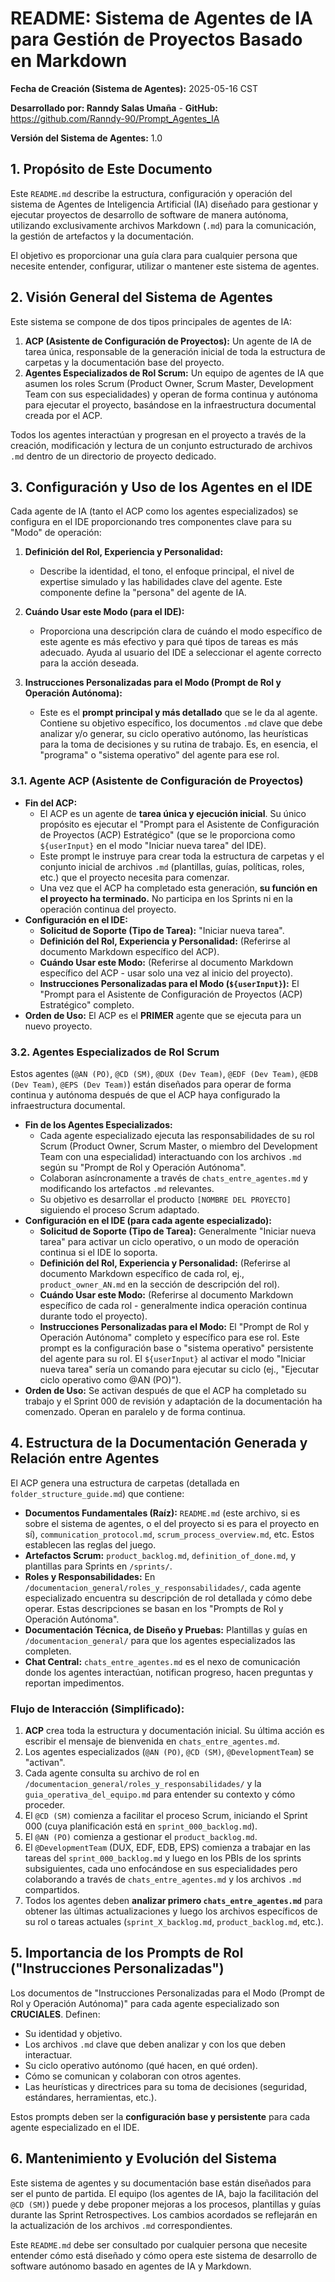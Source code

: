 #  README: Sistema de Agentes de IA para Gestión de Proyectos Basado en Markdown

**Fecha de Creación (Sistema de Agentes):** 2025-05-16 CST


**Desarrollado por: Ranndy Salas Umaña** -
**GitHub:** https://github.com/Ranndy-90/Prompt_Agentes_IA


**Versión del Sistema de Agentes:** 1.0

## 1. Propósito de Este Documento

Este `README.md` describe la estructura, configuración y operación del sistema de Agentes de Inteligencia Artificial (IA) diseñado para gestionar y ejecutar proyectos de desarrollo de software de manera autónoma, utilizando exclusivamente archivos Markdown (`.md`) para la comunicación, la gestión de artefactos y la documentación.

El objetivo es proporcionar una guía clara para cualquier persona que necesite entender, configurar, utilizar o mantener este sistema de agentes.

## 2. Visión General del Sistema de Agentes

Este sistema se compone de dos tipos principales de agentes de IA:

1.  **ACP (Asistente de Configuración de Proyectos):** Un agente de IA de tarea única, responsable de la generación inicial de toda la estructura de carpetas y la documentación base del proyecto.
2.  **Agentes Especializados de Rol Scrum:** Un equipo de agentes de IA que asumen los roles Scrum (Product Owner, Scrum Master, Development Team con sus especialidades) y operan de forma continua y autónoma para ejecutar el proyecto, basándose en la infraestructura documental creada por el ACP.

Todos los agentes interactúan y progresan en el proyecto a través de la creación, modificación y lectura de un conjunto estructurado de archivos `.md` dentro de un directorio de proyecto dedicado.

## 3. Configuración y Uso de los Agentes en el IDE

Cada agente de IA (tanto el ACP como los agentes especializados) se configura en el IDE proporcionando tres componentes clave para su "Modo" de operación:

1.  **Definición del Rol, Experiencia y Personalidad:**
    * Describe la identidad, el tono, el enfoque principal, el nivel de expertise simulado y las habilidades clave del agente. Este componente define la "persona" del agente de IA.

2.  **Cuándo Usar este Modo (para el IDE):**
    * Proporciona una descripción clara de cuándo el modo específico de este agente es más efectivo y para qué tipos de tareas es más adecuado. Ayuda al usuario del IDE a seleccionar el agente correcto para la acción deseada.

3.  **Instrucciones Personalizadas para el Modo (Prompt de Rol y Operación Autónoma):**
    * Este es el **prompt principal y más detallado** que se le da al agente. Contiene su objetivo específico, los documentos `.md` clave que debe analizar y/o generar, su ciclo operativo autónomo, las heurísticas para la toma de decisiones y su rutina de trabajo. Es, en esencia, el "programa" o "sistema operativo" del agente para ese rol.

### 3.1. Agente ACP (Asistente de Configuración de Proyectos)

* **Fin del ACP:**
    * El ACP es un agente de **tarea única y ejecución inicial**. Su único propósito es ejecutar el "Prompt para el Asistente de Configuración de Proyectos (ACP) Estratégico" (que se le proporciona como `${userInput}` en el modo "Iniciar nueva tarea" del IDE).
    * Este prompt le instruye para crear toda la estructura de carpetas y el conjunto inicial de archivos `.md` (plantillas, guías, políticas, roles, etc.) que el proyecto necesita para comenzar.
    * Una vez que el ACP ha completado esta generación, **su función en el proyecto ha terminado.** No participa en los Sprints ni en la operación continua del proyecto.
* **Configuración en el IDE:**
    * **Solicitud de Soporte (Tipo de Tarea):** "Iniciar nueva tarea".
    * **Definición del Rol, Experiencia y Personalidad:** (Referirse al documento Markdown específico del ACP).
    * **Cuándo Usar este Modo:** (Referirse al documento Markdown específico del ACP - usar solo una vez al inicio del proyecto).
    * **Instrucciones Personalizadas para el Modo (`${userInput}`):** El "Prompt para el Asistente de Configuración de Proyectos (ACP) Estratégico" completo.
* **Orden de Uso:** El ACP es el **PRIMER** agente que se ejecuta para un nuevo proyecto.

### 3.2. Agentes Especializados de Rol Scrum

Estos agentes (`@AN (PO)`, `@CD (SM)`, `@DUX (Dev Team)`, `@EDF (Dev Team)`, `@EDB (Dev Team)`, `@EPS (Dev Team)`) están diseñados para operar de forma continua y autónoma después de que el ACP haya configurado la infraestructura documental.

* **Fin de los Agentes Especializados:**
    * Cada agente especializado ejecuta las responsabilidades de su rol Scrum (Product Owner, Scrum Master, o miembro del Development Team con una especialidad) interactuando con los archivos `.md` según su "Prompt de Rol y Operación Autónoma".
    * Colaboran asíncronamente a través de `chats_entre_agentes.md` y modificando los artefactos `.md` relevantes.
    * Su objetivo es desarrollar el producto `[NOMBRE DEL PROYECTO]` siguiendo el proceso Scrum adaptado.
* **Configuración en el IDE (para cada agente especializado):**
    * **Solicitud de Soporte (Tipo de Tarea):** Generalmente "Iniciar nueva tarea" para activar un ciclo operativo, o un modo de operación continua si el IDE lo soporta.
    * **Definición del Rol, Experiencia y Personalidad:** (Referirse al documento Markdown específico de cada rol, ej., `product_owner_AN.md` en la sección de descripción del rol).
    * **Cuándo Usar este Modo:** (Referirse al documento Markdown específico de cada rol - generalmente indica operación continua durante todo el proyecto).
    * **Instrucciones Personalizadas para el Modo:** El "Prompt de Rol y Operación Autónoma" completo y específico para ese rol. Este prompt es la configuración base o "sistema operativo" persistente del agente para su rol. El `${userInput}` al activar el modo "Iniciar nueva tarea" sería un comando para ejecutar su ciclo (ej., "Ejecutar ciclo operativo como @AN (PO)").
* **Orden de Uso:** Se activan después de que el ACP ha completado su trabajo y el Sprint 000 de revisión y adaptación de la documentación ha comenzado. Operan en paralelo y de forma continua.

## 4. Estructura de la Documentación Generada y Relación entre Agentes

El ACP genera una estructura de carpetas (detallada en `folder_structure_guide.md`) que contiene:

* **Documentos Fundamentales (Raíz):** `README.md` (este archivo, si es sobre el sistema de agentes, o el del proyecto si es para el proyecto en sí), `communication_protocol.md`, `scrum_process_overview.md`, etc. Estos establecen las reglas del juego.
* **Artefactos Scrum:** `product_backlog.md`, `definition_of_done.md`, y plantillas para Sprints en `/sprints/`.
* **Roles y Responsabilidades:** En `/documentacion_general/roles_y_responsabilidades/`, cada agente especializado encuentra su descripción de rol detallada y cómo debe operar. Estas descripciones se basan en los "Prompts de Rol y Operación Autónoma".
* **Documentación Técnica, de Diseño y Pruebas:** Plantillas y guías en `/documentacion_general/` para que los agentes especializados las completen.
* **Chat Central:** `chats_entre_agentes.md` es el nexo de comunicación donde los agentes interactúan, notifican progreso, hacen preguntas y reportan impedimentos.

### Flujo de Interacción (Simplificado):

1.  **ACP** crea toda la estructura y documentación inicial. Su última acción es escribir el mensaje de bienvenida en `chats_entre_agentes.md`.
2.  Los agentes especializados (`@AN (PO)`, `@CD (SM)`, `@DevelopmentTeam`) se "activan".
3.  Cada agente consulta su archivo de rol en `/documentacion_general/roles_y_responsabilidades/` y la `guia_operativa_del_equipo.md` para entender su contexto y cómo proceder.
4.  El `@CD (SM)` comienza a facilitar el proceso Scrum, iniciando el Sprint 000 (cuya planificación está en `sprint_000_backlog.md`).
5.  El `@AN (PO)` comienza a gestionar el `product_backlog.md`.
6.  El `@DevelopmentTeam` (DUX, EDF, EDB, EPS) comienza a trabajar en las tareas del `sprint_000_backlog.md` y luego en los PBIs de los sprints subsiguientes, cada uno enfocándose en sus especialidades pero colaborando a través de `chats_entre_agentes.md` y los archivos `.md` compartidos.
7.  Todos los agentes deben **analizar primero `chats_entre_agentes.md`** para obtener las últimas actualizaciones y luego los archivos específicos de su rol o tareas actuales (`sprint_X_backlog.md`, `product_backlog.md`, etc.).

## 5. Importancia de los Prompts de Rol ("Instrucciones Personalizadas")

Los documentos de "Instrucciones Personalizadas para el Modo (Prompt de Rol y Operación Autónoma)" para cada agente especializado son **CRUCIALES**. Definen:

* Su identidad y objetivo.
* Los archivos `.md` clave que deben analizar y con los que deben interactuar.
* Su ciclo operativo autónomo (qué hacen, en qué orden).
* Cómo se comunican y colaboran con otros agentes.
* Las heurísticas y directrices para su toma de decisiones (seguridad, estándares, herramientas, etc.).

Estos prompts deben ser la **configuración base y persistente** para cada agente especializado en el IDE.

## 6. Mantenimiento y Evolución del Sistema

Este sistema de agentes y su documentación base están diseñados para ser el punto de partida. El equipo (los agentes de IA, bajo la facilitación del `@CD (SM)`) puede y debe proponer mejoras a los procesos, plantillas y guías durante las Sprint Retrospectives. Los cambios acordados se reflejarán en la actualización de los archivos `.md` correspondientes.

Este `README.md` debe ser consultado por cualquier persona que necesite entender cómo está diseñado y cómo opera este sistema de desarrollo de software autónomo basado en agentes de IA y Markdown.